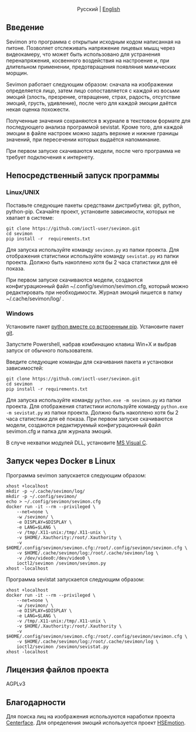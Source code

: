 <div align="center">

Русский | [English](README.md)

</div>


## Введение

Sevimon это программа с открытым исходным кодом написанная на питоне. Позволяет отслеживать напряжение лицевых мышц через видеокамеру, что может быть использовано для устранения перенапряжения, косвенного воздействия на настроение и, при длительном применении, предотвращения появляния мимических морщин.

Sevimon работает следующим образом: сначала на изображении определяется лицо, затем лицо сопоставляется с каждой из восьми эмоций (злость, презрение, отвращение, страх, радость, отсутствие эмоций, грусть, удивление), после чего для каждой эмоции даётся некая оценка похожести.

Полученные значения сохраняются в журнале в текстовом формате для последующего анализа программой sevistat.
Кроме того, для каждой эмоции в файле настроек можно задать верхние и нижние границы значений, при пересечении которых выдаётся напоминание.

При первом запуске скачиваются модели, после чего программа не требует подключения к интернету.

## Непосредственный запуск программы
### Linux/UNIX

Поставьте следующие пакеты средствами дистрибутива: git, python, python-pip.
Скачайте проект, установите зависимости, которых не хватает в системе:
```shell
git clone https://github.com/ioctl-user/sevimon.git
cd sevimon
pip install -r  requirements.txt
```

Для запуска используйте команду `sevimon.py` из папки проекта.
Для отображения статистики используйте команду `sevistat.py` из папки проекта. Должно быть накоплено хотя бы 2 часа статистики для её показа.

При первом запуске скачиваются модели, создаются конфигурационный файл ~/.config/sevimon/sevimon.cfg, который можно редактировать при необходимости.
Журнал эмоций пишется в папку ~/.cache/sevimon/log/ .

### Windows 

Установите пакет [python вместе со встроенным pip](https://www.python.org/downloads/windows/).
Установите пакет [git](https://git-scm.com/download/win).

Запустите Powershell, набрав комбинацию клавиш Win+X и выбрав запуск от обычного пользователя.

Введите следующие команды для скачивания пакета и установки зависимостей:
```shell
git clone https://github.com/ioctl-user/sevimon.git
cd sevimon
pip install -r requirements.txt
```

Для запуска используйте команду `python.exe -m sevimon.py` из папки проекта.
Для отображения статистики используйте команду `python.exe -m sevistat.py` из папки проекта. Должно быть накоплено хотя бы 2 часа статистики для её показа.
При первом запуске скачиваются модели, создаются редактируемый конфигурационный файл sevimon.cfg и папка для журнала эмоций.

В случе нехватки модулей DLL, установите [MS Visual C](https://learn.microsoft.com/cpp/windows/latest-supported-vc-redist).

## Запуск через Docker в Linux
Программа sevimon запускается следующим образом:
```shell
xhost +localhost
mkdir -p ~/.cache/sevimon/log/
mkdir -p ~/.config/sevimon/
echo > ~/.config/sevimon/sevimon.cfg
docker run -it --rm --privileged \
    --net=none \
    -w /sevimon/ \
    -e DISPLAY=$DISPLAY \
    -e LANG=$LANG \
    -v /tmp/.X11-unix:/tmp/.X11-unix \
    -v $HOME/.Xauthority:/root/.Xauthority \
    -v $HOME/.config/sevimon/sevimon.cfg:/root/.config/sevimon/sevimon.cfg \
    -v $HOME/.cache/sevimon/log:/root/.cache/sevimon/log \
    -v /dev/video0:/dev/video0 \
    ioctl2/sevimon /sevimon/sevimon.py
xhost -localhost
```
Программа sevistat запускается следующим образом:
```shell
xhost +localhost
docker run -it --rm --privileged \
    --net=none \
    -w /sevimon/ \
    -e DISPLAY=$DISPLAY \
    -e LANG=$LANG \
    -v /tmp/.X11-unix:/tmp/.X11-unix \
    -v $HOME/.Xauthority:/root/.Xauthority \
    -v $HOME/.config/sevimon/sevimon.cfg:/root/.config/sevimon/sevimon.cfg \
    -v $HOME/.cache/sevimon/log:/root/.cache/sevimon/log \
    ioctl2/sevimon /sevimon/sevistat.py
xhost -localhost
```

## Лицензия файлов проекта

AGPLv3

## Благодарности

Для поиска лиц на изображения используются наработки проекта [Centerface](https://github.com/Star-Clouds/CenterFace/blob/master/prj-python/).
Для определения эмоций используется проект [HSEmotion](https://github.com/HSE-asavchenko/face-emotion-recognition).
